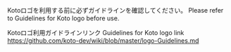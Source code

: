 Kotoロゴを利用する前に必ずガイドラインを確認してください。
Please refer to Guidelines for Koto logo before use.

Kotoロゴ利用ガイドラインリンク Guidelines for Koto logo link
https://github.com/koto-dev/wiki/blob/master/logo-Guidelines.md
